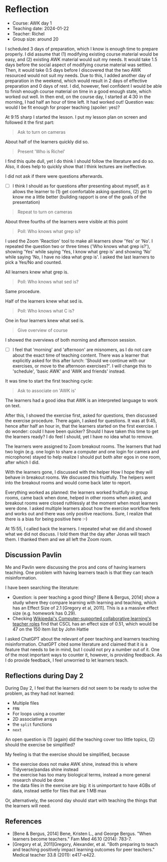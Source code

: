# Reflection

 * Course: AWK day 1
 * Teaching date: 2024-01-22
 * Teacher: Richel
 * Group size: around 20

I scheduled 3 days of preparation, which I know is enough time
to prepare properly.
I did assume that (1) modifying existing course material 
would be easy, and (2) existing AWK material would suit my needs.
It would take 1.5 days before the social aspect
of modifying course material was settled. Then, it would take
0.5 days before I discovered that the two AWK resourced would not suit my needs.
Due to this, I added another day of preparation in the weekend,
which would result in 2 days of effective preparation and 0 days of rest.
I did, however, feel confident I would be able to finish enough 
course material on time in a good enough state, which worked out well.
In then end, on the course day, I started at 4:30 in the morning, 
I had half an hour of time left. It had worked out! Question was:
would I be fit enough for proper teaching (spoiler: yes)?

At 9:15 sharp I started the lesson. 
I put my lesson plan on screen and followed it
the first part:

> Ask to turn on cameras

About half of the learners quickly did so.

> Present 'Who is Richel'

I find this quite dull, yet I do think I should follow the literature
and do so. Also, it does help to quickly show that I think lectures
are ineffective.

I did not ask if there were questions afterwards. 

 * [ ] I think I should as for questions after presenting about myself, 
   as it allows the learner to (1) get comfortable asking questions,
   (2) get to know me a little better (building rapport is one of the goals of the 
   presentation)
   
> Repeat to turn on cameras

About three fourths of the learners were visible at this point

> Poll: Who knows what grep is?

I used the Zoom 'Reaction' tool to make all learners
show 'Yes' or 'No'. I repeated the question two or three times ('Who knows what grep is?'),
showing 'Yes' while saying 'Yes, I know what grep is' and showing 'No' 
while saying 'No, I have no idea what grep is'. I asked the last learners
to pick a Yes/No and counted.

All learners knew what grep is.

> Poll: Who knows what sed is?

Same procedure.

Half of the learners knew what sed is.

> Poll: Who knows what C is?

One in four learners knew what sed is.

> Give overview of course

I showed the overviews of both morning and afternoon session. 

 * [ ] I feel that 'morning' and 'afternoon' are misnomers, 
   as I do not care about the exact time of teaching content.
   There was a learner that explicitly asked for this after lunch:
   'Should we continue with our exercises, or move to the afternoon
   exercises?'.
   I will change this to 'schedule', 'basic AWK' and 'AWK and friends'
   instead.

It was time to start the first teaching cycle:

> Ask to associate on 'AWK is'

The learners had a good idea that AWK is an interpreted language to work on text.

After this, I showed the exercise first, asked for questions,
then discussed the exercise procedure. There again, I asked for questions.
It was at 9:45, hence after half an hour in, that the learners started on
the first exercise. I do wonder: could I have been quicker? Should I have
taken this time to get the learners ready? I do feel I should,
yet I have no idea what to remove.

The learners were assigned to Zoom breakout rooms.
The learners that had two login (e.g. one login to share a computer and one
login for camera and microphone) stayed to help realize I should put
both alter egos in one room, after which I did.

With the learners gone, I discussed with the helper 
How I hope they will behave in breakout rooms.
We discussed this fruitfully.
The helpers went into the breakout rooms and would come back later to report.

Everything worked as planned:
the learners worked fruitfully in group rooms,
came back when done, helped in other rooms when asked,
and breakout rooms were closed ruthlessly at the moment when most learners were done.
I asked multiple learners about how the exercise workflow feels and works
out and there was only positive reactions. Sure, I realize that there is
a bias for being positive here :-)

At 15:55, I called back the learners. I repeated what we did and
showed what we did not discuss. I told them that the day after
Jonas will teach them. I thanked them and we all left the Zoom room.

## Discussion Pavlin

Me and Pavlin were discussing the pros and cons of having learners
teaching. One problem with having learners teach is that
they can teach misinformation.

I have been searching the literature:

 * Question: is peer teaching a good thing?
   [Bene & Bergus, 2014] show a study where they compare
   learning with learning and teaching, 
   which has an Effect Size of 2.1 [Gregory et al, 2011]. This is a
   a massive effect size (e.g. homework has 0.29).
 * Checking [Wikipedai's Computer-supported collaborative learning's teacher roles](https://en.wikipedia.org/wiki/Computer-supported_collaborative_learning#Teacher_roles)
   find that CSCL has an effect size of 0.51, which would be 47 on the 150 item
   list by John Hattie

I asked ChatGPT about the relevant of peer teaching and learners teaching
misinformation. ChatGPT cited some literature and claimed that it is
a feature that needs to be in mind, but I could not pry a number out of it.
One of the most important ways to counter it, however, is providing
feedback. As I do provide feedback, I feel unworried to let learners teach.

## Reflections during Day 2

During Day 2, I feel that the learners did not seem to be 
ready to solve the problem, as they had not learned:
- Multiple files
- `FRN`
- For loops using a counter
- 2D associative arrays
- the `split` functions
- `next`

An open question is (1) (again) did the teaching cover too little
topics, (2) should the exercise be simplified?

My feeling is that the exercise should be simplified, because
- the exercise does not make AWK shine, instead this is where Tidyverse/pandas shine instead
- the exercise has too many biological terms, instead a more general
  research should be done
- the data files in the exercise are big: it is unimportant to have 4GBs
  of data, instead settle for files that are 1 MB max

Or, alternatively, the second day should start
with teaching the things that the learners will need.

## References

- [Bene & Bergus, 2014] Bene, Kristen L., and George Bergus. "When learners become teachers." Fam Med 46.10 (2014): 783-7.
- [Gregory et al, 2011]Gregory, Alexander, et al. "Both preparing to teach and teaching positively impact learning outcomes for peer teachers." Medical teacher 33.8 (2011): e417-e422.
